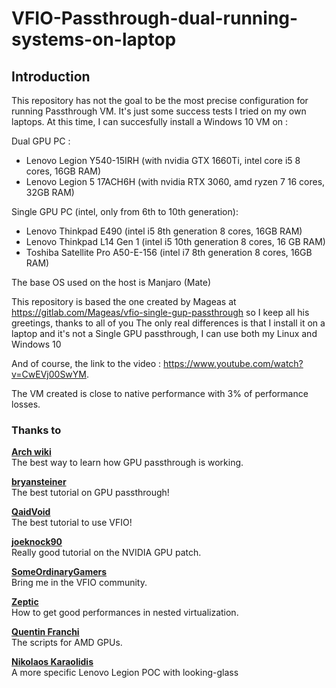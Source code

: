 # VFIO-Passthrough-dual-running-systems-on-laptop
## Introduction

This repository has not the goal to be the most precise configuration for running Passthrough VM. It's just some success tests I tried on my own laptops. At this time, I can succesfully install a Windows 10 VM on :

Dual GPU PC :
- Lenovo Legion Y540-15IRH (with nvidia GTX 1660Ti, intel core i5 8 cores, 16GB RAM)
- Lenovo Legion 5 17ACH6H (with nvidia RTX 3060, amd ryzen 7 16 cores, 32GB RAM)

Single GPU PC (intel, only from 6th to 10th generation):
- Lenovo Thinkpad E490 (intel i5 8th generation 8 cores, 16GB RAM)
- Lenovo Thinkpad L14 Gen 1 (intel i5 10th generation 8 cores, 16 GB RAM)
- Toshiba Satellite Pro A50-E-156 (intel i7 8th generation 8 cores, 16GB RAM)

The base OS used on the host is Manjaro (Mate)

This repository is based the one created by Mageas at https://gitlab.com/Mageas/vfio-single-gup-passthrough so I keep all his greetings, thanks to all of you
The only real differences is that I install it on a laptop and it's not a Single GPU passthrough, I can use both my Linux and Windows 10

And of course, the link to the video : https://www.youtube.com/watch?v=CwEVj00SwYM.

The VM created is close to native performance with 3% of performance losses.

### **Thanks to**

**[Arch wiki](https://wiki.archlinux.org/index.php/PCI_passthrough_via_OVMF)**  
The best way to learn how GPU passthrough is working.

**[bryansteiner](https://github.com/bryansteiner/gpu-passthrough-tutorial)**  
The best tutorial on GPU passthrough!

**[QaidVoid](https://github.com/QaidVoid/Complete-Single-GPU-Passthrough)**  
The best tutorial to use VFIO!

**[joeknock90](https://github.com/joeknock90/Single-GPU-Passthrough)**  
Really good tutorial on the NVIDIA GPU patch.

**[SomeOrdinaryGamers](https://www.youtube.com/watch?v=BUSrdUoedTo)**  
Bring me in the VFIO community.

**[Zeptic](https://www.youtube.com/watch?v=VKh2eKPnmXs)**  
How to get good performances in nested virtualization.

**[Quentin Franchi](https://gitlab.com/dev.quentinfranchi/vfio)**  
The scripts for AMD GPUs.

**[Nikolaos Karaolidis](https://blog.karaolidis.com/vfio/)**  
A more specific Lenovo Legion POC with looking-glass

